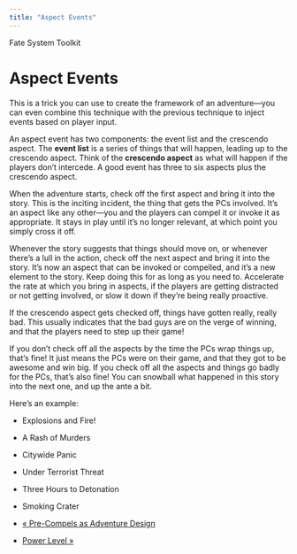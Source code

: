 ```yaml
---
title: "Aspect Events"
---
```

    
Fate System Toolkit

#  Aspect Events

This is a trick you can use to create the framework of an adventure—you can
even combine this technique with the previous technique to inject events based
on player input.

An aspect event has two components: the event list and the crescendo aspect.
The **event list** is a series of things that will happen, leading up to the
crescendo aspect. Think of the **crescendo aspect** as what will happen if the
players don’t intercede. A good event has three to six aspects plus the
crescendo aspect.

When the adventure starts, check off the first aspect and bring it into the
story. This is the inciting incident, the thing that gets the PCs involved.
It’s an aspect like any other—you and the players can compel it or invoke it
as appropriate. It stays in play until it’s no longer relevant, at which point
you simply cross it off.

Whenever the story suggests that things should move on, or whenever there’s a
lull in the action, check off the next aspect and bring it into the story.
It’s now an aspect that can be invoked or compelled, and it’s a new element to
the story. Keep doing this for as long as you need to. Accelerate the rate at
which you bring in aspects, if the players are getting distracted or not
getting involved, or slow it down if they’re being really proactive.

If the crescendo aspect gets checked off, things have gotten really, really
bad. This usually indicates that the bad guys are on the verge of winning, and
that the players need to step up their game!

If you don’t check off all the aspects by the time the PCs wrap things up,
that’s fine! It just means the PCs were on their game, and that they got to be
awesome and win big. If you check off all the aspects and things go badly for
the PCs, that’s also fine! You can snowball what happened in this story into
the next one, and up the ante a bit.

Here’s an example:

  * <span class="aspect">Explosions and Fire!</span>
  * <span class="aspect">A Rash of Murders</span>
  * <span class="aspect">Citywide Panic</span>
  * <span class="aspect">Under Terrorist Threat</span>
  * <span class="aspect">Three Hours to Detonation</span>
  * <span class="aspect">Smoking Crater</span>

  * [« Pre-Compels as Adventure Design](/fate-system-toolkit/pre-compels-adventure-design)
  * [Power Level »](/fate-system-toolkit/power-level)

